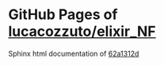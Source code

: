 GitHub Pages of [lucacozzuto/elixir_NF](https://github.com/lucacozzuto/elixir_NF.git)
===
Sphinx html documentation of [62a1312d](https://github.com/lucacozzuto/elixir_NF/tree/62a1312ddb957c98636f5cd8d75d1af77ccf2442)
